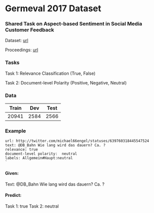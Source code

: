 # Germeval 2017 Dataset
### Shared Task on Aspect-based Sentiment in Social Media Customer Feedback

Dataset: [url](https://sites.google.com/view/germeval2017-absa/)

Proceedings: [url](https://drive.google.com/file/d/0B0IJZ0wwnhHDc1ZpcU05Mnh2N0U/view?resourcekey=0-UfVuudnLhY8V2QZv-Cg6Mw)

### Tasks

Task 1: Relevance Classification (True, False)

Task 2: Document-level Polarity (Positive, Negative, Neutral)

### Data

| Train | Dev  | Test |
|-------|------|------|
| 20941 | 2584 | 2566 |

### Example
```
url: http://twitter.com/michael66engel/statuses/639760318445547524	
text: @DB_Bahn Wie lang wird das dauern? Ca. ?	
relevance: true	
document-level polarity:  neutral	
labels: Allgemein#Haupt:neutral
`
```

#### Given: 
Text: @DB_Bahn Wie lang wird das dauern? Ca. ?	

#### Predict: 
Task 1: true
Task 2: neutral 